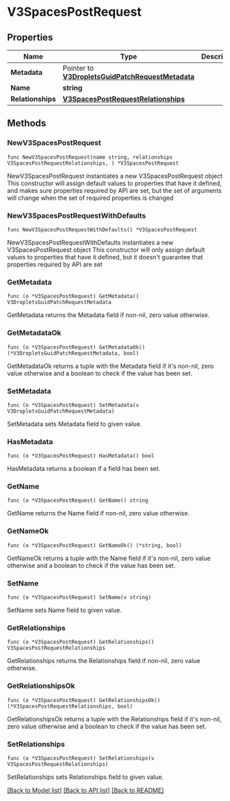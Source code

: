 # V3SpacesPostRequest

## Properties

Name | Type | Description | Notes
------------ | ------------- | ------------- | -------------
**Metadata** | Pointer to [**V3DropletsGuidPatchRequestMetadata**](V3DropletsGuidPatchRequestMetadata.md) |  | [optional] 
**Name** | **string** |  | 
**Relationships** | [**V3SpacesPostRequestRelationships**](V3SpacesPostRequestRelationships.md) |  | 

## Methods

### NewV3SpacesPostRequest

`func NewV3SpacesPostRequest(name string, relationships V3SpacesPostRequestRelationships, ) *V3SpacesPostRequest`

NewV3SpacesPostRequest instantiates a new V3SpacesPostRequest object
This constructor will assign default values to properties that have it defined,
and makes sure properties required by API are set, but the set of arguments
will change when the set of required properties is changed

### NewV3SpacesPostRequestWithDefaults

`func NewV3SpacesPostRequestWithDefaults() *V3SpacesPostRequest`

NewV3SpacesPostRequestWithDefaults instantiates a new V3SpacesPostRequest object
This constructor will only assign default values to properties that have it defined,
but it doesn't guarantee that properties required by API are set

### GetMetadata

`func (o *V3SpacesPostRequest) GetMetadata() V3DropletsGuidPatchRequestMetadata`

GetMetadata returns the Metadata field if non-nil, zero value otherwise.

### GetMetadataOk

`func (o *V3SpacesPostRequest) GetMetadataOk() (*V3DropletsGuidPatchRequestMetadata, bool)`

GetMetadataOk returns a tuple with the Metadata field if it's non-nil, zero value otherwise
and a boolean to check if the value has been set.

### SetMetadata

`func (o *V3SpacesPostRequest) SetMetadata(v V3DropletsGuidPatchRequestMetadata)`

SetMetadata sets Metadata field to given value.

### HasMetadata

`func (o *V3SpacesPostRequest) HasMetadata() bool`

HasMetadata returns a boolean if a field has been set.

### GetName

`func (o *V3SpacesPostRequest) GetName() string`

GetName returns the Name field if non-nil, zero value otherwise.

### GetNameOk

`func (o *V3SpacesPostRequest) GetNameOk() (*string, bool)`

GetNameOk returns a tuple with the Name field if it's non-nil, zero value otherwise
and a boolean to check if the value has been set.

### SetName

`func (o *V3SpacesPostRequest) SetName(v string)`

SetName sets Name field to given value.


### GetRelationships

`func (o *V3SpacesPostRequest) GetRelationships() V3SpacesPostRequestRelationships`

GetRelationships returns the Relationships field if non-nil, zero value otherwise.

### GetRelationshipsOk

`func (o *V3SpacesPostRequest) GetRelationshipsOk() (*V3SpacesPostRequestRelationships, bool)`

GetRelationshipsOk returns a tuple with the Relationships field if it's non-nil, zero value otherwise
and a boolean to check if the value has been set.

### SetRelationships

`func (o *V3SpacesPostRequest) SetRelationships(v V3SpacesPostRequestRelationships)`

SetRelationships sets Relationships field to given value.



[[Back to Model list]](../README.md#documentation-for-models) [[Back to API list]](../README.md#documentation-for-api-endpoints) [[Back to README]](../README.md)


